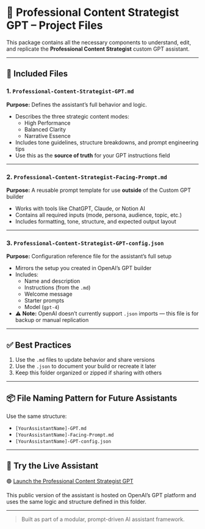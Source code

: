 # 🧠 Professional Content Strategist GPT – Project Files

This package contains all the necessary components to understand, edit, and replicate the **Professional Content Strategist** custom GPT assistant.

---

## 📁 Included Files

### 1. `Professional-Content-Strategist-GPT.md`
**Purpose:** Defines the assistant’s full behavior and logic.

- Describes the three strategic content modes:
  - High Performance
  - Balanced Clarity
  - Narrative Essence
- Includes tone guidelines, structure breakdowns, and prompt engineering tips
- Use this as the **source of truth** for your GPT instructions field

---

### 2. `Professional-Content-Strategist-Facing-Prompt.md`
**Purpose:** A reusable prompt template for use **outside** of the Custom GPT builder

- Works with tools like ChatGPT, Claude, or Notion AI
- Contains all required inputs (mode, persona, audience, topic, etc.)
- Includes formatting, tone, structure, and expected output layout

---

### 3. `Professional-Content-Strategist-GPT-config.json`
**Purpose:** Configuration reference file for the assistant’s full setup

- Mirrors the setup you created in OpenAI’s GPT builder
- Includes:
  - Name and description
  - Instructions (from the `.md`)
  - Welcome message
  - Starter prompts
  - Model (`gpt-4`)
- ⚠️ **Note:** OpenAI doesn’t currently support `.json` imports — this file is for backup or manual replication

---

## ✅ Best Practices

1. Use the `.md` files to update behavior and share versions
2. Use the `.json` to document your build or recreate it later
3. Keep this folder organized or zipped if sharing with others

---

## 📦 File Naming Pattern for Future Assistants

Use the same structure:
- `[YourAssistantName]-GPT.md`
- `[YourAssistantName]-Facing-Prompt.md`
- `[YourAssistantName]-GPT-config.json`

---

## 🎯 Try the Live Assistant

🟢 [Launch the Professional Content Strategist GPT](https://chat.openai.com/g/g-685e778055e881919209238549e5f902-professional-content-strategist?model=gpt-4o)

This public version of the assistant is hosted on OpenAI’s GPT platform and uses the same logic and structure defined in this folder.

---

> Built as part of a modular, prompt-driven AI assistant framework.
